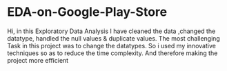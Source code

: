 # EDA-on-Google-Play-Store
Hi, in this Exploratory Data Analysis I have cleaned the data ,changed the datatype, handled the null values &amp; duplicate values.  The most challenging Task in this project was to change the datatypes. So i used my  innovative techniques so as to reduce the time complexity. And therefore making the project more efficient 
